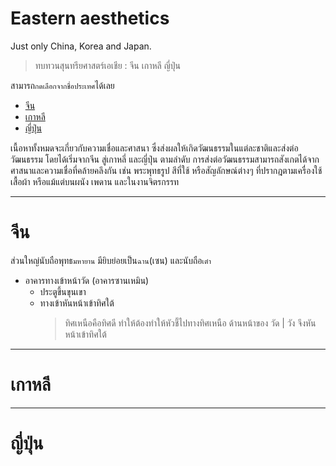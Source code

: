 # Eastern aesthetics
Just only China, Korea and Japan. 
> ทบทวนสุนทรียศาสตร์เอเชีย : จีน เกาหลี ญี่ปุ่น 

สามารถ`กดเลือกจากชื่อประเทศ`ได้เลย 

- [จีน](#จีน)
- [เกาหลี](#เกาหลี)
- [ญี่ปุ่น](#ญี่ปุ่น)

เนื้อหาทั้งหมดจะเกี่ยวกับความเชื่อและศาสนา ซึ่งส่งผลให้เกิดวัฒนธรรมในแต่ละชาติและส่งต่อวัฒนธรรม โดยได้เริ่มจากจีน สู่เกาหลี่ และญี่ปุ่น ตามลำดับ การส่งต่อวัฒนธรรมสามารถสังเกตได้จากศาสนาและความเชื่อที่คล้ายคลึงกัน เช่น พระพุทธรูป สีที่ใช้ หรือสัญลักษณ์ต่างๆ ที่ปรากฎตามเครื่องใช้ เสื้อผ้า หรือแม้แต่บนผนัง เพดาน และในงานจิตรกรรท

-----
# จีน
ส่วนใหญ่นับถือพุทธ`มหายาน` มียิบย่อยเป็น`ฉาน`(เซน) และนับถือ`เต๋า`
- อาคารทางเข้าหน้าวัด (อาคารซานเหมิน)
    + ประตูขึ้นขุนเขา 
    + ทางเข้าหันหน้าเข้าทิศใต้
        > ทิศเหนือคือทิศดี ทำให้ต้องทำให้หัวชี้ไปทางทิศเหนือ ด้านหน้าของ วัด | วัง จึงหันหน้าเข้าทิศใต้

-----
# เกาหลี

-----
# ญี่ปุ่น

